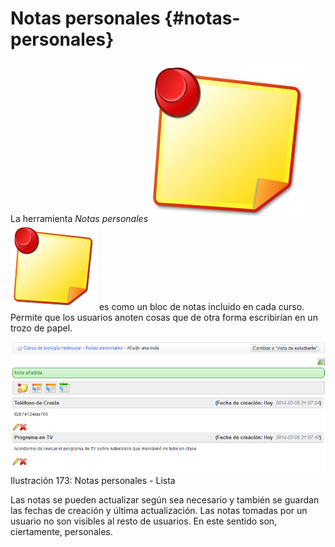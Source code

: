# Notas personales {#notas-personales}

La herramienta _Notas personales_![](../assets/graphics303.svg)![](../assets/graphics303.png) es como un bloc de notas incluido en cada curso. Permite que los usuarios anoten cosas que de otra forma escribirían en un trozo de papel.

![](../assets/images235.png)Ilustración 173: Notas personales - Lista

Las notas se pueden actualizar según sea necesario y también se guardan las fechas de creación y última actualización. Las notas tomadas por un usuario no son visibles al resto de usuarios. En este sentido son, ciertamente, personales.